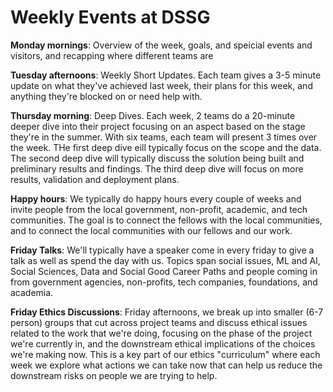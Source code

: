 # Weekly Events at DSSG

**Monday mornings**: Overview of the week, goals, and speicial events and visitors, and recapping where different teams are

**Tuesday afternoons**: Weekly Short Updates. Each team gives a 3-5 minute update on what they've achieved last week, their plans for this week, and anything they're blocked on or need help with.

**Thursday morning**: Deep Dives. Each week, 2 teams do a 20-minute deeper dive into their project focusing on an aspect based on the stage they're in the summer. With six teams, each team will present 3 times over the week. THe first deep dive eill typically focus on the scope and the data. The second deep dive will typically discuss the solution being built and preliminary results and findings. 
The third deep dive will focus on more results, validation and deployment plans.

**Happy hours**: We typically do happy hours every couple of weeks and invite people from the local government, non-profit, academic, and tech communities. 
The goal is to connect the fellows with the local communities, and to connect the local communities with our fellows and our work.

**Friday Talks**: We'll typically have a speaker come in every friday to give a talk as well as spend the day with us. Topics span social issues, ML and AI, Social Sciences, Data and Social Good Career Paths and people coming in from government agencies, non-profits, tech companies, foundations, and academia.

**Friday Ethics Discussions**: Friday afternoons, we break up into smaller (6-7 person) groups that cut across project teams and discuss ethical issues related to the work that we're doing, focusing on the phase of the project we're currently in,
and the downstream ethical implications of the choices we're making now. This is a key part of our ethics "curriculum" where each week we explore what actions we can take now that can help us reduce the downstream risks on people we are trying to help.

